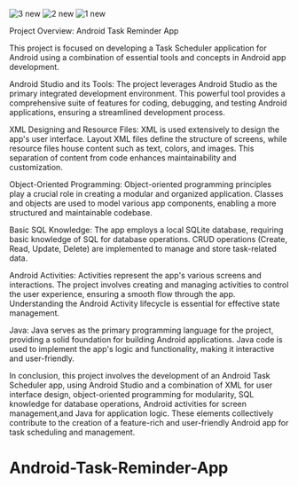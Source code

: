 
![3 new](https://github.com/NandanBharadwaj1606/Android-Task-Reminder-App/assets/112560606/36143ecf-0511-4313-9634-120587617bfb)
![2 new](https://github.com/NandanBharadwaj1606/Android-Task-Reminder-App/assets/112560606/282e8160-cb28-4cb3-bb76-ec5e70e60e7b)
![1 new](https://github.com/NandanBharadwaj1606/Android-Task-Reminder-App/assets/112560606/d6a2446e-8abd-4492-aeb3-4ecfe2a5c749)






Project Overview: Android Task Reminder App

This project is focused on developing a Task Scheduler application for Android using a combination of essential tools and concepts in Android app development.

Android Studio and its Tools:
The project leverages Android Studio as the primary integrated development environment. This powerful tool provides a comprehensive suite of features for coding, debugging, and testing Android applications, ensuring a streamlined development process.

XML Designing and Resource Files:
XML is used extensively to design the app's user interface. Layout XML files define the structure of screens, while resource files house content such as text, colors, and images. This separation of content from code enhances maintainability and customization.

Object-Oriented Programming:
Object-oriented programming principles play a crucial role in creating a modular and organized application. Classes and objects are used to model various app components, enabling a more structured and maintainable codebase.

Basic SQL Knowledge:
The app employs a local SQLite database, requiring basic knowledge of SQL for database operations. CRUD operations (Create, Read, Update, Delete) are implemented to manage and store task-related data.

Android Activities:
Activities represent the app's various screens and interactions. The project involves creating and managing activities to control the user experience, ensuring a smooth flow through the app. Understanding the Android Activity lifecycle is essential for effective
state management.

Java:
Java serves as the primary programming language for the project, providing a solid foundation for building Android applications. Java code is used to implement the app's logic and functionality, making it interactive and user-friendly.

In conclusion, this project involves the development of an Android Task Scheduler app, using Android Studio and a combination of XML for user interface design, object-oriented programming for modularity, SQL knowledge for database operations, Android activities
for screen management,and Java for application logic. These elements collectively contribute to the creation of a feature-rich and user-friendly Android app for task scheduling and management.

# Android-Task-Reminder-App
